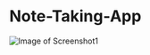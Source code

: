 # Note-Taking-App

![Image of Screenshot1](https://www.dropbox.com/s/oqacln26f13fnqr/Screenshot_1550969606.png?dl=0)
